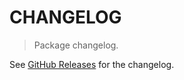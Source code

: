 # CHANGELOG

> Package changelog.

See [GitHub Releases](https://github.com/stdlib-js/iter-unique-by/releases) for the changelog.